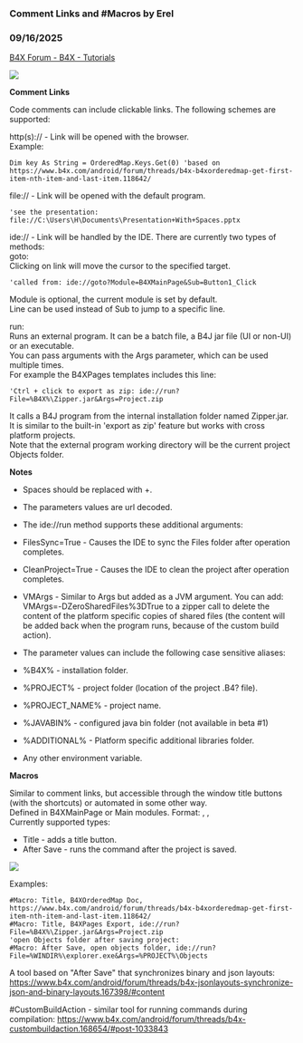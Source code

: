 ###  Comment Links and #Macros by Erel
### 09/16/2025
[B4X Forum - B4X - Tutorials](https://www.b4x.com/android/forum/threads/119897/)

![](https://www.b4x.com/basic4android/images/qHTNrUJnPQ.gif)  
  
**Comment Links**  
  
Code comments can include clickable links. The following schemes are supported:  
  
http(s):// - Link will be opened with the browser.  
Example:  

```B4X
Dim key As String = OrderedMap.Keys.Get(0) 'based on https://www.b4x.com/android/forum/threads/b4x-b4xorderedmap-get-first-item-nth-item-and-last-item.118642/
```

  
  
file:// - Link will be opened with the default program.  

```B4X
'see the presentation: file://C:\Users\H\Documents\Presentation+With+Spaces.pptx
```

  
  
ide:// - Link will be handled by the IDE. There are currently two types of methods:  
goto:  
Clicking on link will move the cursor to the specified target.  

```B4X
'called from: ide://goto?Module=B4XMainPage&Sub=Button1_Click
```

  
Module is optional, the current module is set by default.  
Line can be used instead of Sub to jump to a specific line.  
  
run:  
Runs an external program. It can be a batch file, a B4J jar file (UI or non-UI) or an executable.  
You can pass arguments with the Args parameter, which can be used multiple times.  
For example the B4XPages templates includes this line:  

```B4X
'Ctrl + click to export as zip: ide://run?File=%B4X%\Zipper.jar&Args=Project.zip
```

  
It calls a B4J program from the internal installation folder named Zipper.jar. It is similar to the built-in 'export as zip' feature but works with cross platform projects.  
Note that the external program working directory will be the current project Objects folder.  
  
**Notes**  

- Spaces should be replaced with +.
- The parameters values are url decoded.
- The ide://run method supports these additional arguments:

- FilesSync=True - Causes the IDE to sync the Files folder after operation completes.
- CleanProject=True - Causes the IDE to clean the project after operation completes.
- VMArgs - Similar to Args but added as a JVM argument.
You can add: VMArgs=-DZeroSharedFiles%3DTrue to a zipper call to delete the content of the platform specific copies of shared files (the content will be added back when the program runs, because of the custom build action).
- The parameter values can include the following case sensitive aliases:

- %B4X% - installation folder.
- %PROJECT% - project folder (location of the project .B4? file).
- %PROJECT\_NAME% - project name.
- %JAVABIN% - configured java bin folder (not available in beta #1)
- %ADDITIONAL% - Platform specific additional libraries folder.
- Any other environment variable.

**Macros**  
  
Similar to comment links, but accessible through the window title buttons (with the shortcuts) or automated in some other way.  
Defined in B4XMainPage or Main modules. Format: <type>, <name>, <link>  
Currently supported types:  
- Title - adds a title button.  
- After Save - runs the command after the project is saved.  
  
![](https://www.b4x.com/android/forum/attachments/1748432922420-png.164397/)  
  
Examples:  

```B4X
#Macro: Title, B4XOrderedMap Doc, https://www.b4x.com/android/forum/threads/b4x-b4xorderedmap-get-first-item-nth-item-and-last-item.118642/  
#Macro: Title, B4XPages Export, ide://run?File=%B4X%\Zipper.jar&Args=Project.zip  
'open Objects folder after saving project:  
#Macro: After Save, open objects folder, ide://run?File=%WINDIR%\explorer.exe&Args=%PROJECT%\Objects
```

  
A tool based on "After Save" that synchronizes binary and json layouts: <https://www.b4x.com/android/forum/threads/b4x-jsonlayouts-synchronize-json-and-binary-layouts.167398/#content>  
  
#CustomBuildAction - similar tool for running commands during compilation: <https://www.b4x.com/android/forum/threads/b4x-custombuildaction.168654/#post-1033843>